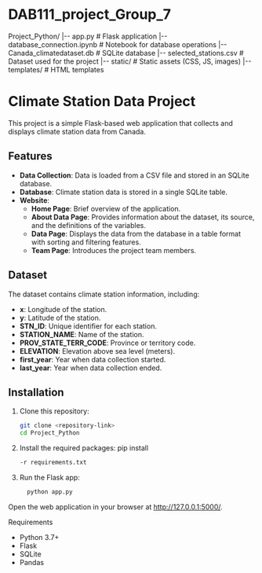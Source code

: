 # DAB111_project_Group_7

Project_Python/
|-- app.py                # Flask application
|-- database_connection.ipynb  # Notebook for database operations
|-- Canada_climatedataset.db   # SQLite database
|-- selected_stations.csv      # Dataset used for the project
|-- static/                # Static assets (CSS, JS, images)
|-- templates/             # HTML templates


# Climate Station Data Project

This project is a simple Flask-based web application that collects and displays climate station data from Canada.

## Features

- **Data Collection**: Data is loaded from a CSV file and stored in an SQLite database.
- **Database**: Climate station data is stored in a single SQLite table.
- **Website**:
  - **Home Page**: Brief overview of the application.
  - **About Data Page**: Provides information about the dataset, its source, and the definitions of the variables.
  - **Data Page**: Displays the data from the database in a table format with sorting and filtering features.
  - **Team Page**: Introduces the project team members.

## Dataset

The dataset contains climate station information, including:
- **x**: Longitude of the station.
- **y**: Latitude of the station.
- **STN_ID**: Unique identifier for each station.
- **STATION_NAME**: Name of the station.
- **PROV_STATE_TERR_CODE**: Province or territory code.
- **ELEVATION**: Elevation above sea level (meters).
- **first_year**: Year when data collection started.
- **last_year**: Year when data collection ended.

## Installation

1. Clone this repository:
   ```bash
   git clone <repository-link>
   cd Project_Python


2. Install the required packages:
    pip install 
    ```bash
    -r requirements.txt

3. Run the Flask app:
    ```bash
      python app.py


Open the web application in your browser at 
http://127.0.0.1:5000/.


Requirements
- Python 3.7+
- Flask
- SQLite
- Pandas


